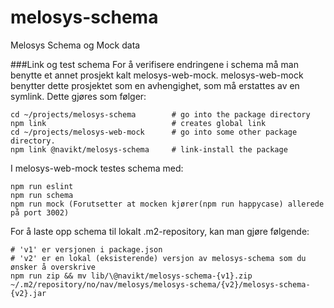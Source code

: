 # melosys-schema
Melosys Schema og Mock data



###Link og test schema 
For å verifisere endringene i schema må man benytte et annet prosjekt kalt melosys-web-mock. 
melosys-web-mock benytter dette prosjektet som en avhengighet, som må erstattes av en symlink.
Dette gjøres som følger: 
```
cd ~/projects/melosys-schema        # go into the package directory
npm link                            # creates global link
cd ~/projects/melosys-web-mock      # go into some other package directory.
npm link @navikt/melosys-schema     # link-install the package
```


I melosys-web-mock testes schema med:

```
npm run eslint
npm run schema
npm run mock (Forutsetter at mocken kjører(npm run happycase) allerede på port 3002)
```

For å laste opp schema til lokalt .m2-repository, kan man gjøre følgende:
```
# 'v1' er versjonen i package.json
# 'v2' er en lokal (eksisterende) versjon av melosys-schema som du ønsker å overskrive 
npm run zip && mv lib/\@navikt/melosys-schema-{v1}.zip ~/.m2/repository/no/nav/melosys/melosys-schema/{v2}/melosys-schema-{v2}.jar
```
